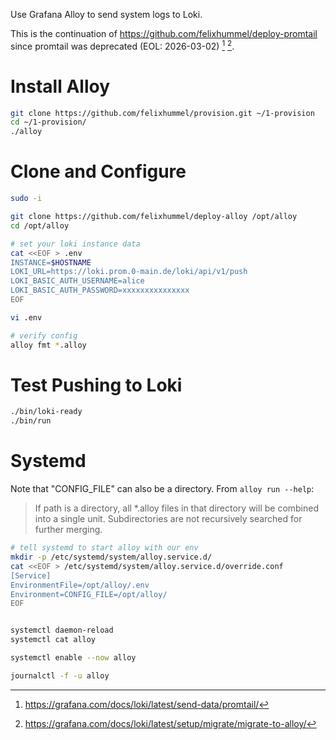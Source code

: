 Use Grafana Alloy to send system logs to Loki.

This is the continuation of https://github.com/felixhummel/deploy-promtail
since promtail was deprecated (EOL: 2026-03-02) [^1] [^2].

[^1]: https://grafana.com/docs/loki/latest/send-data/promtail/
[^2]: https://grafana.com/docs/loki/latest/setup/migrate/migrate-to-alloy/


# Install Alloy
```sh
git clone https://github.com/felixhummel/provision.git ~/1-provision
cd ~/1-provision/
./alloy
```


# Clone and Configure
```sh
sudo -i

git clone https://github.com/felixhummel/deploy-alloy /opt/alloy
cd /opt/alloy

# set your loki instance data
cat <<EOF > .env
INSTANCE=$HOSTNAME
LOKI_URL=https://loki.prom.0-main.de/loki/api/v1/push
LOKI_BASIC_AUTH_USERNAME=alice
LOKI_BASIC_AUTH_PASSWORD=xxxxxxxxxxxxxxx
EOF

vi .env

# verify config
alloy fmt *.alloy
```


# Test Pushing to Loki
```sh
./bin/loki-ready
./bin/run
```


# Systemd
Note that "CONFIG_FILE" can also be a directory. From `alloy run --help`:

> If path is a directory, all *.alloy files in that directory will be combined
into a single unit. Subdirectories are not recursively searched for further
merging.

```sh
# tell systemd to start alloy with our env
mkdir -p /etc/systemd/system/alloy.service.d/
cat <<EOF > /etc/systemd/system/alloy.service.d/override.conf
[Service]
EnvironmentFile=/opt/alloy/.env
Environment=CONFIG_FILE=/opt/alloy/
EOF


systemctl daemon-reload
systemctl cat alloy

systemctl enable --now alloy

journalctl -f -u alloy
```

